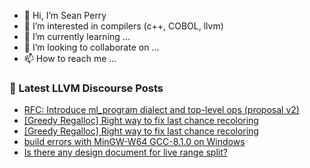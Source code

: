 - 👋 Hi, I’m Sean Perry
- 👀 I’m interested in compilers (c++, COBOL, llvm)
- 🌱 I’m currently learning ...
- 💞️ I’m looking to collaborate on ...
- 📫 How to reach me ...

<!---
s66perry/s66perry is a ✨ special ✨ repository because its `README.md` (this file) appears on your GitHub profile.
You can click the Preview link to take a look at your changes.
--->
### 📕 Latest LLVM Discourse Posts

<!-- DISCOURSE-LLVM:START -->
- [RFC: Introduce ml_program dialect and top-level ops &lpar;proposal v2&rpar;](https://discourse.llvm.org/t/rfc-introduce-ml-program-dialect-and-top-level-ops-proposal-v2/60907?page=4#post_69)
- [[Greedy Regalloc] Right way to fix last chance recoloring](https://discourse.llvm.org/t/greedy-regalloc-right-way-to-fix-last-chance-recoloring/62944#post_2)
- [[Greedy Regalloc] Right way to fix last chance recoloring](https://discourse.llvm.org/t/greedy-regalloc-right-way-to-fix-last-chance-recoloring/62944#post_1)
- [build errors with MinGW-W64 GCC-8.1.0 on Windows](https://discourse.llvm.org/t/build-errors-with-mingw-w64-gcc-8-1-0-on-windows/50282#post_4)
- [Is there any design document for live range split?](https://discourse.llvm.org/t/is-there-any-design-document-for-live-range-split/62943#post_2)
<!-- DISCOURSE-LLVM:END -->
